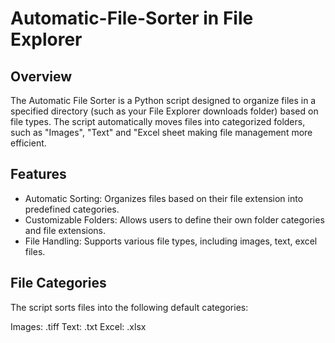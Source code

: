 # Automatic-File-Sorter in File Explorer
## Overview
The Automatic File Sorter is a Python script designed to organize files in a specified directory (such as your File Explorer downloads folder) based on file types. The script automatically moves files into categorized folders, such as "Images", "Text" and "Excel sheet making file management more efficient.

## Features
- Automatic Sorting: Organizes files based on their file extension into predefined categories.
- Customizable Folders: Allows users to define their own folder categories and file extensions.
- File Handling: Supports various file types, including images, text, excel files.

## File Categories
The script sorts files into the following default categories:

Images: .tiff
Text: .txt
Excel: .xlsx
